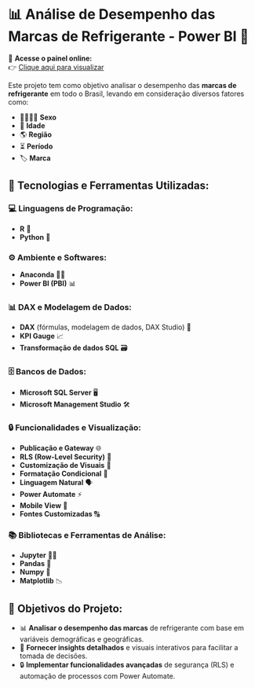 # 📊 **Análise de Desempenho das Marcas de Refrigerante - Power BI** 🍹

🔗 **Acesse o painel online:**  
👉 [Clique aqui para visualizar](https://devcmsaliba.github.io/PBI-Project3/)

Este projeto tem como objetivo analisar o desempenho das **marcas de refrigerante** em todo o Brasil, levando em consideração diversos fatores como:

- 👨‍👩‍👧‍👦 **Sexo**
- 🎂 **Idade**
- 🌎 **Região**
- ⏳ **Período**
- 🏷️ **Marca**

## 🔧 **Tecnologias e Ferramentas Utilizadas:**

### 💻 **Linguagens de Programação:**
- **R** 📝
- **Python** 🐍

### ⚙️ **Ambiente e Softwares:**
- **Anaconda** 🐍🔧
- **Power BI (PBI)** 📊

### 📊 **DAX e Modelagem de Dados:**
- **DAX** (fórmulas, modelagem de dados, DAX Studio) 🧠
- **KPI Gauge** 📈
- **Transformação de dados SQL** 🗃️

### 🗄️ **Bancos de Dados:**
- **Microsoft SQL Server** 🖥️
- **Microsoft Management Studio** 🛠️

### 🔒 **Funcionalidades e Visualização:**
- **Publicação e Gateway** 🌐
- **RLS (Row-Level Security)** 🔑
- **Customização de Visuais** 🎨
- **Formatação Condicional** 🎯
- **Linguagem Natural** 🗣️
- **Power Automate** ⚡
- **Mobile View** 📱
- **Fontes Customizadas** 🔠

### 📚 **Bibliotecas e Ferramentas de Análise:**
- **Jupyter** 🧑‍💻
- **Pandas** 🐼
- **Numpy** 🔢
- **Matplotlib** 📉

## 🎯 **Objetivos do Projeto:**
- 📊 **Analisar o desempenho das marcas** de refrigerante com base em variáveis demográficas e geográficas.
- 🚀 **Fornecer insights detalhados** e visuais interativos para facilitar a tomada de decisões.
- 🔒 **Implementar funcionalidades avançadas** de segurança (RLS) e automação de processos com Power Automate.
